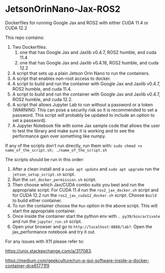 # JetsonOrinNano-Jax-ROS2
Dockerfiles for running Google Jax and ROS2 with either CUDA 11.4 or CUDA 12.2

This repo contains:
1. Two Dockerfiles:
     1. one that has Google Jax and Jaxlib v0.4.7, ROS2 humble, and cuda 11.4
     2. one that has Google Jax and Jaxlib v0.4.16, ROS2 humble, and cuda 12.2
2. A script that sets up a plain Jetson Orin Nano to run the containers.
3. A script that enables non-root access to docker.
4. A script to build and run the container with Google Jax and Jaxlib v0.4.7, ROS2 humble, and cuda 11.4.
5. A script to build and run the container with Google Jax and Jaxlib v0.4.7, ROS2 humble, and cuda 12.2.
6. A script that allows Jupyter Lab to run without a password or a token (WARNING: This can pose a security risk so it is recommended to set a password. This script will probably be updated to include an option to set a password).
7. A Jupyter Notebook file with some Jax sample code that allows the user to test the library and make sure it is working and to see the performance gain over something like numpy.

If any of the scripts don't run directly, run them with: `sudo chmod +x name_of_the_script.sh; ./name_of_the_script.sh`

The scripts should be run in this order:
1. After a clean install and a `sudo apt update` and `sudo apt upgrade` run the `jetson_setup_script.sh` script.
2. Run the `set_docker_permission.sh` script.
3. Then choose which Jax/CUDA combo suits you best and run the appropriate script. For CUDA 11.4 run the `ros2_jax_docker.sh` script and for CUDA 12.2 run the `ros2_jax_cuda12_docker.sh` script. Choose `Build` to build either container.
4. To run the container choose the `Run` option in the above script. This will start the appropriate container.
5. Once inside the container start the python env with `. py39/bin/activate` and run the `jupyter_run.sh` script.
6. Open your browser and go to `http://localhost:8888/lab?`. Open the jax_performance notebook and try it out.

For any issues with X11 please refer to: 

https://unix.stackexchange.com/a/317083. 

https://medium.com/geekculture/run-a-gui-software-inside-a-docker-container-dce61771f9  
